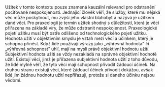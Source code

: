 <emphasis level="moderate">Užitek v tomto kontextu pouze znamená<break time="0.3s"/> kauzální relevanci pro odstranění pociťované nespokojenosti.</emphasis><break time="0.5s"/> Jednající člověk věří, že služby, které mu nějaká věc může poskytnout,<break time="0.3s"/> mu zvýší jeho vlastní blahobyt<break time="0.3s"/> a nazývá je užitkem dané věci.<break time="0.5s"/> <prosody rate="95%">Pro praxeologii je termín užitek shodný s důležitostí,<break time="0.3s"/> která je věci přiřazena na základě víry,<break time="0.3s"/> že může odstranit nespokojenost.</prosody><break time="0.5s"/> <emphasis level="strong">Praxeologické pojetí užitku musí být ostře odlišeno<break time="0.3s"/> od technologického pojetí užitku.</emphasis><break time="0.5s"/> Hodnota užití v objektivním smyslu<break time="0.3s"/> je vztah mezi věcí a účinkem, který je schopna přinést.<break time="0.5s"/> <prosody rate="95%">Když lidé používají výrazy jako „výhřevná hodnota" či „výhřevná schopnost" uhlí,<break time="0.3s"/> mají na mysli právě objektivní hodnotu užití.</prosody><break time="0.5s"/> Subjektivní hodnota užití se vždy nezakládá na správné objektivní hodnotě užití.<break time="0.5s"/> <emphasis level="moderate">Existují věci, jimž je přiřazena subjektivní hodnota užití z toho důvodu,<break time="0.3s"/> že lidé mylně věří, že tyto věci mají schopnost přivodit žádoucí účinek.</emphasis><break time="0.5s"/> Na druhou stranu existují věci, které žádoucí účinek přivodit dokážou,<break time="0.3s"/> avšak lidé jim žádnou hodnotu užití nepřiřazují,<break time="0.3s"/> protože si daného účinku nejsou vědomi. 